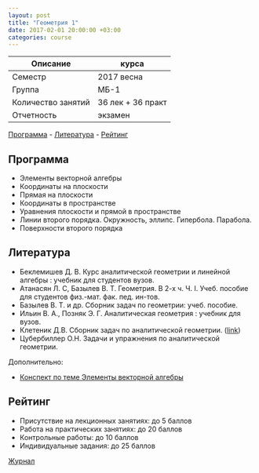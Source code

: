 ```yaml
---
layout: post
title: "Геометрия 1"
date: 2017-02-01 20:00:00 +03:00
categories: course
---
```


Описание            | курса
---                 | ---
Семестр             | 2017 весна
Группа              | МБ-1
Количество занятий  | 36 лек + 36 практ
Отчетность          | экзамен

[Программа](#Программа) - [Литература](#Литература) - [Рейтинг](#Рейтинг)

## Программа

- Элементы векторной алгебры
- Координаты на плоскости
- Прямая на плоскости
- Координаты в пространстве
- Уравнения плоскости и прямой в пространстве
- Линии второго порядка. Окружность, эллипс. Гипербола. Парабола.
- Поверхности второго порядка

## Литература

- Беклемишев Д. В. Курс аналитической геометрии и линейной алгебры : учебник для студентов вузов.
- Атанасян Л. С, Базылев В. Т. Геометрия. В 2-х ч. Ч. I. Учеб. пособие для студентов физ.-мат. фак. пед. ин-тов.
- Базылев В. Т. и др. Сборник задач по геометрии: учеб. пособие.
- Ильин В. А., Позняк Э. Г. Аналитическая геометрия : учебник для вузов.
- Клетеник Д.В. Сборник задач по аналитической геометрии. ([link](http://a-geometry.narod.ru/problems/problems.htm))
- Цубербиллер О.Н. Задачи и упражнения по аналитической геометрии.

Дополнительно:

- [Конспект по теме Элементы векторной алгебры](https://github.com/raxal/edu-courses/raw/master/docs/geometry/lection01_an.pdf)

## Рейтинг

- Присутствие на лекционных занятиях: до 5 баллов
- Работа на практических занятиях: до 20 баллов
- Контрольные работы: до 10 баллов
- Индивидуальные задания: до 25 баллов

[Журнал](https://github.com/raxal/edu-courses/blob/master/2017-spring/jrn/jrn_2017-spring_MB11_Geom.csv)
